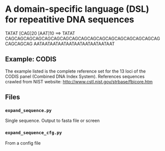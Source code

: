 # A domain-specific language (DSL) for repeatitive DNA sequences

TATAT [CAG]20 [AAT]10 
==> 
TATAT
CAGCAGCAGCAGCAGCAGCAGCAGCAGCAGCAGCAGCAGCAGCAGCAGCAGCAGCAGCAG
AATAATAATAATAATAATAATAATAATAAT

## Example: CODIS
The example listed is the complete reference set for the 13 loci of the CODIS panel (Combined DNA Index System).
References sequences crawled from NIST website: http://www.cstl.nist.gov/strbase/fbicore.htm

## Files
### `expand_sequence.py`
Single sequence. 
Output to fasta file or screen

### `expand_sequence_cfg.py`
From a config file

